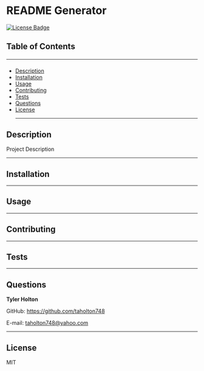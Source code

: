 # README Generator
  [![License Badge](https://img.shields.io/badge/license-MIT-blue)](https://choosealicense.com/licenses/mit/)
  ## Table of Contents <hr>
  * [Description](#description)
  * [Installation](#installation)
  * [Usage](#usage)
  * [Contributing](#contributing)
  * [Tests](#tests)
  * [Questions](#questions) 
  * [License](#license)<hr>
  
  ## Description
  Project Description <hr>

  ## Installation
   <hr>

  ## Usage
   <hr>

  ## Contributing
   <hr>

  ## Tests
   <hr>

  ## Questions
  <strong>Tyler Holton</strong>

  GitHub: https://github.com/taholton748
  
  E-mail: taholton748@yahoo.com <hr>
  
  ## License
  MIT
